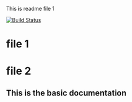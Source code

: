 This is readme file 1

[![Build Status](https://dev.azure.com/santoshjpawar/Project-Agile/_apis/build/status%2Fsp-org-1.repo-1?branchName=master)](https://dev.azure.com/santoshjpawar/Project-Agile/_build/latest?definitionId=2&branchName=master)

# file 1
# file 2
## This is the basic documentation
